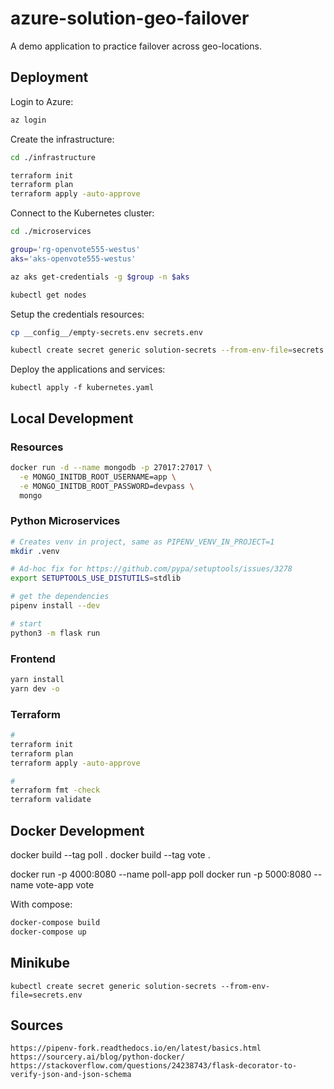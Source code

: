 # azure-solution-geo-failover

A demo application to practice failover across geo-locations.

## Deployment

Login to Azure:

```sh
az login
```
Create the infrastructure:

```sh
cd ./infrastructure

terraform init
terraform plan
terraform apply -auto-approve
```

Connect to the Kubernetes cluster:

```sh
cd ./microservices

group='rg-openvote555-westus'
aks='aks-openvote555-westus'

az aks get-credentials -g $group -n $aks

kubectl get nodes
```

Setup the credentials resources:

```sh
cp __config__/empty-secrets.env secrets.env

kubectl create secret generic solution-secrets --from-env-file=secrets.env
```

Deploy the applications and services:

```
kubectl apply -f kubernetes.yaml
```

## Local Development

### Resources

```sh
docker run -d --name mongodb -p 27017:27017 \
  -e MONGO_INITDB_ROOT_USERNAME=app \
  -e MONGO_INITDB_ROOT_PASSWORD=devpass \
  mongo
```

### Python Microservices

```sh
# Creates venv in project, same as PIPENV_VENV_IN_PROJECT=1
mkdir .venv

# Ad-hoc fix for https://github.com/pypa/setuptools/issues/3278
export SETUPTOOLS_USE_DISTUTILS=stdlib

# get the dependencies
pipenv install --dev

# start
python3 -m flask run
```

### Frontend

```sh
yarn install
yarn dev -o
```

### Terraform

```sh
# 
terraform init
terraform plan
terraform apply -auto-approve

# 
terraform fmt -check
terraform validate
```

## Docker Development

docker build --tag poll .
docker build --tag vote .

docker run -p 4000:8080 --name poll-app poll
docker run -p 5000:8080 --name vote-app vote

With compose:

```sh
docker-compose build
docker-compose up
```

## Minikube

```
kubectl create secret generic solution-secrets --from-env-file=secrets.env
```

## Sources

```
https://pipenv-fork.readthedocs.io/en/latest/basics.html
https://sourcery.ai/blog/python-docker/
https://stackoverflow.com/questions/24238743/flask-decorator-to-verify-json-and-json-schema
```